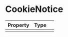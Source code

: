 # CookieNotice

| Property   |      Type      |   |
|:----------|:-------------|:------|
|   |   |   |
